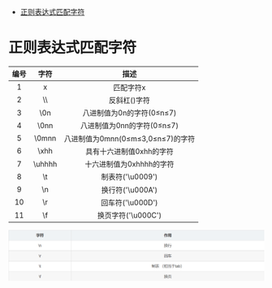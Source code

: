 - [正则表达式匹配字符](#正则表达式匹配字符)


# 正则表达式匹配字符

| 编号  |  字符  |               描述                |
| :---: | :----: | :-------------------------------: |
|   1   |   x    |             匹配字符x             |
|   2   |  \\\\  |           反斜杠(\)字符           |
|   3   |  \0n   |     八进制值为0n的字符(0≤n≤7)     |
|   4   |  \0nn  |    八进制值为0nn的字符(0≤n≤7)     |
|   5   | \0mnn  | 八进制值为0mnn(0≤m≤3,0≤n≤7)的字符 |
|   6   |  \xhh  |     具有十六进制值0xhh的字符      |
|   7   | \uhhhh |     十六进制值为0xhhhh的字符      |
|   8   |   \t   |         制表符('\u0009')          |
|   9   |   \n   |         换行符('\u000A')          |
|  10   |   \r   |         回车符('\u000D')          |
|  11   |   \f   |        换页字符('\u000C')         |

![反斜杠部分含义](./images/反斜杠部分含义.png)